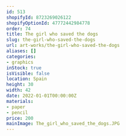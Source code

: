 ```yaml
---
id: 513
shopifyId: 8723269026122
shopifyOptionId: 47772442984778
order: 74
title: The girl who saved the dogs
slug: the-girl-who-saved-the-dogs
url: art-works/the-girl-who-saved-the-dogs
aliases: []
categories:
- graphics
inStock: true
isVisible: false
location: Spain
height: 30
width: 42
date: 2022-01-01T00:00:00Z
materials:
- paper
- pencil
price: 200
mainImage: The_girl_who_saved_the_dogs.JPG
---
```

